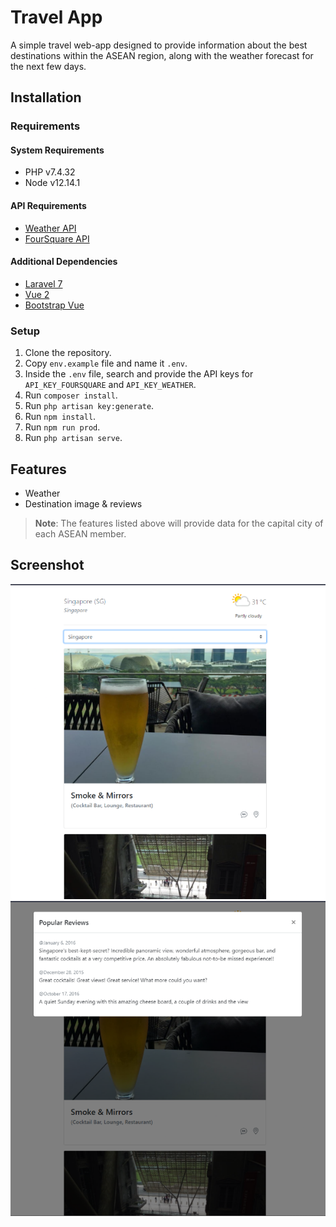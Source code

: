 # Travel App
A simple travel web-app designed to provide information about the best destinations within the ASEAN region, along with the weather forecast for the next few days.

## Installation
### Requirements
#### System Requirements
- PHP v7.4.32
- Node v12.14.1

#### API Requirements
- [Weather API](https://www.weatherapi.com/)
- [FourSquare API](https://foursquare.com/)

#### Additional Dependencies
- [Laravel 7](https://laravel.com/docs/7.x)
- [Vue 2](https://v2.vuejs.org/)
- [Bootstrap Vue](https://bootstrap-vue.org/)

### Setup
1. Clone the repository.
2. Copy `env.example` file and name it `.env`.
3. Inside the `.env` file, search and provide the API keys for `API_KEY_FOURSQUARE` and `API_KEY_WEATHER`.
4. Run `composer install`. 
5. Run `php artisan key:generate`.
6. Run `npm install`.
7. Run `npm run prod`. 
8. Run `php artisan serve`.

## Features
- Weather
- Destination image & reviews

> **Note**: The features listed above will provide data for the capital city of each ASEAN member.

## Screenshot

![Sample Image](./image-600x600.jpg)
![Sample Image](./image-600x600(1).jpg)